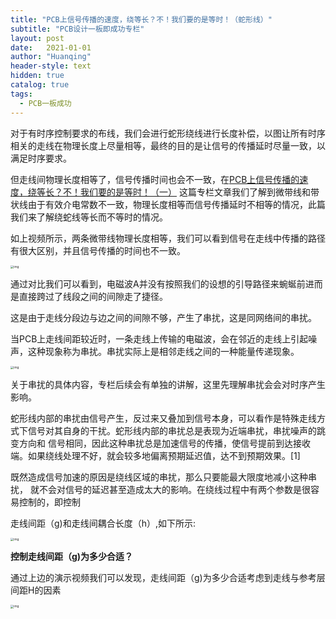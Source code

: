 ```yaml
---
title: "PCB上信号传播的速度，绕等长？不！我们要的是等时！（蛇形线）"
subtitle: "PCB设计一板即成功专栏"
layout: post
date:   2021-01-01
author: "Huanqing"
header-style: text
hidden: true
catalog: true
tags:
  - PCB一板成功
---
```


对于有时序控制要求的布线，我们会进行蛇形绕线进行长度补偿，以图让所有时序相关的走线在物理长度上尽量相等，最终的目的是让信号的传播延时尽量一致，以满足时序要求。

但走线间物理长度相等了，信号传播时间也会不一致，在[PCB上信号传播的速度，绕等长？不！我们要的是等时！（一）](https://huanqing.netlify.app/2021/01/01/pcb-weidaixian/) 这篇专栏文章我们了解到微带线和带状线由于有效介电常数不一致，物理长度相等而信号传播延时不相等的情况，此篇我们来了解绕蛇线等长而不等时的情况。


<div id="dplayer1"></div>


如上视频所示，两条微带线物理长度相等，我们可以看到信号在走线中传播的路径有很大区别，并且信号传播的时间也不一致。

<img src="https://cdnimg.mr-wu.cn/wp-content/uploads/2021/03/绕等长延时示意图.png" alt="img" style="zoom: 33%;" />

通过对比我们可以看到，电磁波A并没有按照我们的设想的引导路径来蜿蜒前进而是直接跨过了线段之间的间隙走了捷径。

这是由于走线分段边与边之间的间隙不够，产生了串扰，这是同网络间的串扰。

当PCB上走线间距较近时，一条走线上传输的电磁波，会在邻近的走线上引起噪声，这种现象称为串扰。串扰实际上是相邻走线之间的一种能量传递现象。

<img src="https://cdnimg.mr-wu.cn/wp-content/uploads/2021/03/串扰场数据-1.png" alt="img" style="zoom: 33%;" />

关于串扰的具体内容，专栏后续会有单独的讲解，这里先理解串扰会会对时序产生影响。

蛇形线内部的串扰由信号产生，反过来又叠加到信号本身，可以看作是特殊走线方式下信号对其自身的干扰。蛇形线内部的串扰总是表现为近端串扰，串扰噪声的跳变方向和 信号相同，因此这种串扰总是加速信号的传播，使信号提前到达接收端。如果绕线处理不好，就会较多地偏离预期延迟值，达不到预期效果。[1]

既然造成信号加速的原因是绕线区域的串扰，那么只要能最大限度地减小这种串扰， 就不会对信号的延迟甚至造成太大的影响。在绕线过程中有两个参数是很容易控制的，即控制

走线间距（g)和走线间耦合长度（h）,如下所示:

<img src="https://cdnimg.mr-wu.cn/wp-content/uploads/2021/03/蛇形线间距.png" alt="img" style="zoom: 33%;" />

**控制走线间距（g)为多少合适？**


<div id="dplayer2"></div>

通过上边的演示视频我们可以发现，走线间距（g)为多少合适考虑到走线与参考层间距H的因素

<img src="https://cdnimg.mr-wu.cn/wp-content/uploads/2021/03/串扰-关于h关系.png" alt="img" style="zoom: 33%;" />



<link href="https://cdn.bootcss.com/dplayer/1.25.0/DPlayer.min.css" rel="stylesheet">
<script src="https://cdn.bootcss.com/dplayer/1.25.0/DPlayer.min.js"></script>
<script src="https://cdn.bootcss.com/blueimp-md5/2.12.0/js/md5.min.js"></script>
<script>
var url1="https://files.catbox.moe/uof8wj.mp4";    //这里填写视频地址
var pic1="https://files.catbox.moe/m0nbx0.jpg";   //这里填写预览图片地址
var url2="https://files.catbox.moe/0qghyi.mp4";    //这里填写视频地址
var pic2="https://files.catbox.moe/mg8ouv.jpg";   //这里填写预览图片地址
var logopng="https://gitee.com/hawkingwu/PicGo/raw/master/linearroglogo_l.png";  //logo
var id=md5(url1);
var id=md5(url2);
const dp1 = new DPlayer({
    container: document.getElementById('dplayer1'),
    autoplay: false,
    theme: '#FADFA3',
    loop: true,
    lang: 'zh-cn',
    screenshot: true,
    hotkey: true,
    preload: 'auto',
    logo: logopng,
    volume: 0.7,
    mutex: true,
    video: {
        url: url1,
        pic: pic1,
        thumbnails: pic1,
        type: 'auto',
    },
    contextmenu: [
        {
            text: 'custom1',
            link: 'https://huanqingwu.github.io/',
        },
        {
            text: 'custom2',
            click: (player) => {
                console.log(player);
            },
        },
    ],
});

const dp2 = new DPlayer({
    container: document.getElementById('dplayer2'),
    autoplay: false,
    theme: '#FADFA3',
    loop: true,
    lang: 'zh-cn',
    screenshot: true,
    hotkey: true,
    preload: 'auto',
    logo: logopng,
    volume: 0.7,
    mutex: true,
    video: {
        url: url2,
        pic: pic2,
        thumbnails: pic2,
        type: 'auto',
    },
    contextmenu: [
        {
            text: 'custom1',
            link: 'https://huanqingwu.github.io/',
        },
        {
            text: 'custom2',
            click: (player) => {
                console.log(player);
            },
        },
    ],
});
</script>
